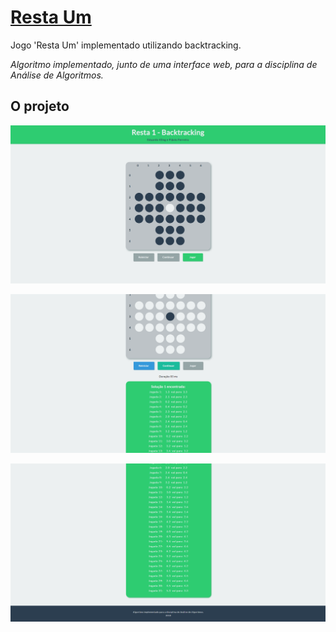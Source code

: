 # [Resta Um](https://dudukling.github.io/resta-um/)

Jogo 'Resta Um' implementado utilizando backtracking.

*Algoritmo implementado, junto de uma interface web, para a disciplina de Análise de Algoritmos.*

## O projeto

![image-1](./docs/image-1.png)

![image-2](./docs/image-2.png)

![image-3](./docs/image-3.png)
